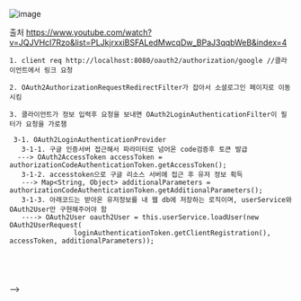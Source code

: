 
![image](https://github.com/Jung-MinGi/mk.judge/assets/118701129/9f5c6d12-363c-4936-aede-a346d10f9ade)

출처 https://www.youtube.com/watch?v=JQJVHcI7Rzo&list=PLJkjrxxiBSFALedMwcqDw_BPaJ3qqbWeB&index=4


```
1. client req http://localhost:8080/oauth2/authorization/google //클라이언트에서 링크 요청

2. OAuth2AuthorizationRequestRedirectFilter가 잡아서 소셜로그인 페이지로 이동시킴

3. 클라이언트가 정보 입력후 요청을 보내면 OAuth2LoginAuthenticationFilter이 필터가 요청을 가로챔

 3-1. OAuth2LoginAuthenticationProvider
   3-1-1. 구글 인증서버 접근해서 파라미터로 넘어온 code검증후 토큰 발급
  ---> OAuth2AccessToken accessToken = authorizationCodeAuthenticationToken.getAccessToken();
   3-1-2. accesstoken으로 구글 리소스 서버에 접근 후 유저 정보 획득
   ---> Map<String, Object> additionalParameters = authorizationCodeAuthenticationToken.getAdditionalParameters();
   3-1-3. 아래코드는 받아온 유저정보를 내 웹 db에 저장하는 로직이며, userService와 OAuth2User만 구현해주어야 함
   ----> OAuth2User oauth2User = this.userService.loadUser(new OAuth2UserRequest(
				loginAuthenticationToken.getClientRegistration(), accessToken, additionalParameters));





```
 -->
